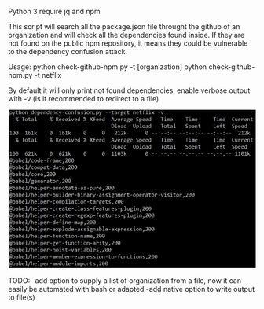 Python 3
require jq and npm

This script will search all the package.json file throught the github of an organization and will check all the dependencies found inside. If they are not found on the public npm repository, it means they could be vulnerable to the dependency confusion attack.

Usage:
python check-github-npm.py -t [organization]
python check-github-npm.py -t netflix

By default it will only print not found dependencies, enable verbose output with -v (is it recommended to redirect to a file)

![CLI](https://raw.githubusercontent.com/LSanga/DependecyConfusionScript/main/github-npm/script-cli.jpg)

TODO:
-add option to supply a list of organization from a file, now it can easily be automated with bash or adapted
-add native option to write output to file(s)

